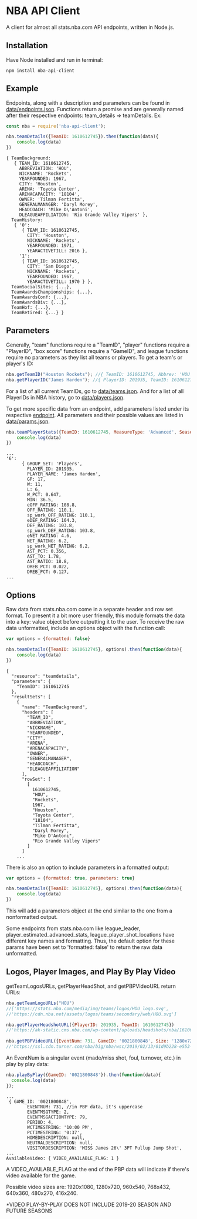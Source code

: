 # NBA API Client

A client for almost all stats.nba.com API endpoints, written in Node.js.

## Installation
Have Node installed and run in terminal:
```
npm install nba-api-client
```
## Example
Endpoints, along with a description and parameters can be found in [data/endpoints.json](https://github.com/mtthai/nba-api-client/blob/master/data/endpoints.json). 
Functions return a promise and are generally named after their respective endpoints: team_details => teamDetails. Ex:
```js
const nba = require('nba-api-client');

nba.teamDetails({TeamID: 1610612745}).then(function(data){
	console.log(data)
})
```
```
{ TeamBackground:
   { TEAM_ID: 1610612745,
     ABBREVIATION: 'HOU',
     NICKNAME: 'Rockets',
     YEARFOUNDED: 1967,
     CITY: 'Houston',
     ARENA: 'Toyota Center',
     ARENACAPACITY: '18104',
     OWNER: 'Tilman Fertitta',
     GENERALMANAGER: 'Daryl Morey',
     HEADCOACH: 'Mike D\'Antoni',
     DLEAGUEAFFILIATION: 'Rio Grande Valley Vipers' },
  TeamHistory:
   { '0':
      { TEAM_ID: 1610612745,
        CITY: 'Houston',
        NICKNAME: 'Rockets',
        YEARFOUNDED: 1971,
        YEARACTIVETILL: 2016 },
     '1':
      { TEAM_ID: 1610612745,
        CITY: 'San Diego',
        NICKNAME: 'Rockets',
        YEARFOUNDED: 1967,
        YEARACTIVETILL: 1970 } },
  TeamSocialSites: {...},
  TeamAwardsChampionships: {...},
  TeamAwardsConf: {...},
  TeamAwardsDiv: {...},
  TeamHof: {...},
  TeamRetired: {...} }
```
## Parameters
Generally, "team" functions require a "TeamID", "player" functions require a "PlayerID", "box score" functions require a "GameID", and league functions require no parameters as they list all teams or players. To get a team's or player's ID:

```js
nba.getTeamID("Houston Rockets"); //{ TeamID: 1610612745, Abbrev: 'HOU', TeamName: 'Rockets', City: 'Houston' }
nba.getPlayerID("James Harden"); //{ PlayerID: 201935, TeamID: 1610612745 }
```
For a list of all current TeamIDs, go to [data/teams.json](https://github.com/mtthai/nba-api-client/blob/master/data/teams.json).
And for a list of all PlayerIDs in NBA history, go to [data/players.json](https://github.com/mtthai/nba-api-client/blob/master/data/players.json). 

To get more specific data from an endpoint, add parameters listed under its respective [endpoint](https://github.com/mtthai/nba-api-client/blob/master/data/endpoints.json). All parameters and their possible values are listed in [data/params.json](https://github.com/mtthai/nba-api-client/blob/master/data/params.json).

```js
nba.teamPlayerStats({TeamID: 1610612745, MeasureType: 'Advanced', Season: '2017-18', SeasonType: 'Playoffs'}).then(function(data){
	console.log(data)
})
```

```
...
'6':
      { GROUP_SET: 'Players',
        PLAYER_ID: 201935,
        PLAYER_NAME: 'James Harden',
        GP: 17,
        W: 11,
        L: 6,
        W_PCT: 0.647,
        MIN: 36.5,
        eOFF_RATING: 108.8,
        OFF_RATING: 110.1,
        sp_work_OFF_RATING: 110.1,
        eDEF_RATING: 104.3,
        DEF_RATING: 103.8,
        sp_work_DEF_RATING: 103.8,
        eNET_RATING: 4.6,
        NET_RATING: 6.2,
        sp_work_NET_RATING: 6.2,
        AST_PCT: 0.356,
        AST_TO: 1.78,
        AST_RATIO: 18.8,
        OREB_PCT: 0.022,
        DREB_PCT: 0.127,
...
```   
## Options
Raw data from stats.nba.com come in a separate header and row set format. To present it a bit more user friendly, this module formats the data into a key: value object before outputting it to the user. To receive the raw data unformatted, include an options object with the function call:

```js
var options = {formatted: false}

nba.teamDetails({TeamID: 1610612745}, options).then(function(data){
	console.log(data)
})
```    
```
{
  "resource": "teamdetails",
  "parameters": {
    "TeamID": 1610612745
  },
  "resultSets": [
    {
      "name": "TeamBackground",
      "headers": [
        "TEAM_ID",
        "ABBREVIATION",
        "NICKNAME",
        "YEARFOUNDED",
        "CITY",
        "ARENA",
        "ARENACAPACITY",
        "OWNER",
        "GENERALMANAGER",
        "HEADCOACH",
        "DLEAGUEAFFILIATION"
      ],
      "rowSet": [
        [
          1610612745,
          "HOU",
          "Rockets",
          1967,
          "Houston",
          "Toyota Center",
          "18104",
          "Tilman Fertitta",
          "Daryl Morey",
          "Mike D'Antoni",
          "Rio Grande Valley Vipers"
        ]
      ]
    ...
```

There is also an option to include parameters in a formatted output: 

```js
var options = {formatted: true, parameters: true}

nba.teamDetails({TeamID: 1610612745}, options).then(function(data){
	console.log(data)
})
```
This will add a parameters object at the end similar to the one from a nonformatted output.

Some endpoints from stats.nba.com like league_leader, player_estimated_advanced_stats, league_player_shot_locations have different key names and formatting. Thus, the default option for these params have been set to 'formatted: false' to return the raw data unformatted.

## Logos, Player Images, and Play By Play Video

getTeamLogosURLs, getPlayerHeadShot, and getPBPVideoURL return URLs:

```js
nba.getTeamLogoURLs("HOU")
//['https://stats.nba.com/media/img/teams/logos/HOU_logo.svg',
//'https://cdn.nba.net/assets/logos/teams/secondary/web/HOU.svg']

nba.getPlayerHeadshotURL({PlayerID: 201935, TeamID: 1610612745})
//'https://ak-static.cms.nba.com/wp-content/uploads/headshots/nba/1610612745/2018/260x190/201935.png'
  
nba.getPBPVideoURL({EventNum: 731, GameID: '0021800848', Size: '1280x720'}).then(function(data){
//'https://ssl.cdn.turner.com/nba/big/nba/wsc/2019/02/13/01d9b228-e553-c8ed-0c07-5a6f23fb15ba.nba_3317649_1280x720_3500.mp4'
```
An EventNum is a singular event (made/miss shot, foul, turnover, etc.) in play by play data:

```js
nba.playByPlay({GameID: '0021800848'}).then(function(data){
  console.log(data)
});
```
```
...
 { GAME_ID: '0021800848',
        EVENTNUM: 731, //in PBP data, it's uppercase
        EVENTMSGTYPE: 2,
        EVENTMSGACTIONTYPE: 79,
        PERIOD: 4,
        WCTIMESTRING: '10:00 PM',
        PCTIMESTRING: '0:37',
        HOMEDESCRIPTION: null,
        NEUTRALDESCRIPTION: null,
        VISITORDESCRIPTION: 'MISS James 26\' 3PT Pullup Jump Shot',
...
AvailableVideo: { VIDEO_AVAILABLE_FLAG: 1 }
```

A VIDEO_AVAILABLE_FLAG at the end of the PBP data will indicate if there's video available for the game.

Possible video sizes are: 1920x1080, 1280x720, 960x540, 768x432, 640x360, 480x270, 416x240.

*VIDEO PLAY-BY-PLAY DOES NOT INCLUDE 2019-20 SEASON AND FUTURE SEASONS
